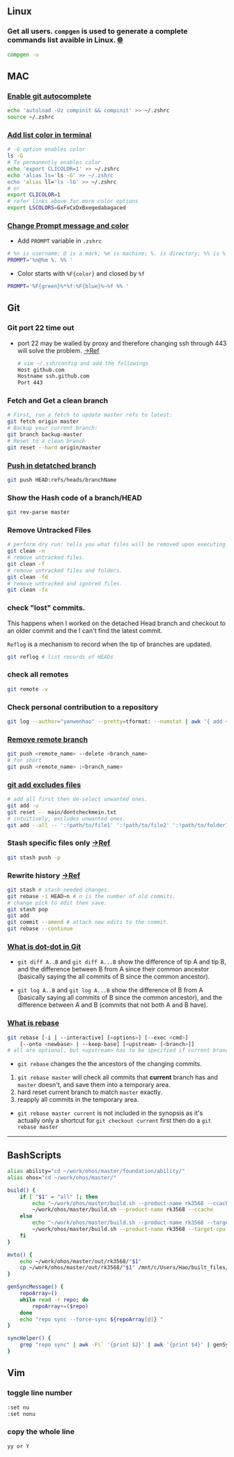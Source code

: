 ## Linux

### Get all users. `compgen` is used to generate a complete commands list avaible in Linux. [🌐](https://unix.stackexchange.com/questions/151118/understand-compgen-builtin-command)

```bash
compgen -u
```

## MAC

### [Enable git autocomplete](https://www.macinstruct.com/tutorials/how-to-enable-git-tab-autocomplete-on-your-mac/)

```bash
echo 'autoload -Uz compinit && compinit' >> ~/.zshrc
source ~/.zshrc
```

### [Add list color in terminal](https://www.cyberciti.biz/faq/apple-mac-osx-terminal-color-ls-output-option/)

```bash
# -G option enables color
ls -G 
# To permanently enables color
echo 'export CLICOLOR=1' >> ~/.zshrc
echo 'alias ls='ls -G' >> ~/.zshrc
echo 'alias ll='ls -lG' >> ~/.zshrc
# or
export CLICOLOR=1
# refer links above for more color options 
export LSCOLORS=GxFxCxDxBxegedabagaced

```

### [Change Prompt message and color](https://blog.devgenius.io/customize-the-macos-terminal-zsh-4cb387e4f447)

* Add `PROMPT` variable in `.zshrc`
```bash
# %n is username; @ is a mark; %m is machine; %. is directory; %% is % mark.
PROMPT='%n@%m %. %% '
```

* Color starts with `%F{color}` and closed by `%f`
```bash
PROMPT='%F{green}%*%f:%F{blue}%~%f %% '
```

## Git

### Git port 22 time out

* port 22 may be walled by proxy and therefore changing ssh through 443 will solve the problem. [->Ref](https://www.jianshu.com/p/c3aac5024877)

    ```bash
    # vim ~/.ssh/config and add the followings
    Host github.com
    Hostname ssh.github.com
    Port 443
    ```

### Fetch and Get a clean branch

```bash
# First, run a fetch to update master refs to latest:
git fetch origin master
# Backup your current branch:
git branch backup-master
# Reset to a clean branch
git reset --hard origin/master

```

### [Push in detatched branch](https://stackoverflow.com/questions/38494546/git-push-what-is-the-difference-between-headrefs-heads-branch-and-branch/38496360#38496360)

```bash
git push HEAD:refs/heads/branchName
```

### Show the Hash code of a branch/HEAD

```bash
git rev-parse master
```

### Remove Untracked Files

```bash
# perform dry run: tells you what files will be removed upon executing the clean
git clean -n
# remove untracked files.
git clean -f
# remove untracked files and folders.
git clean -fd
# remove untracked and ignored files.
git clean -fx
```

### check "lost" commits.

This happens when I worked on the detached Head branch and checkout to an older commit and the I can't find the latest commit.

`Reflog` is a mechanism to record when the tip of branches are updated.

```bash
git reflog # list records of HEADs
```

### check all remotes

```bash
git remote -v
```

### Check personal contribution to a repository

```bash
git log --author="yanwenhao" --pretty=tformat: --numstat | awk '{ add += $1; subs += $2; loc += $1 - $2 } END { printf "added lines: %s, removed lines: %s, total lines: %s\n", add, subs, loc }' -;
```

### [Remove remote branch](https://stackoverflow.com/questions/2003505/how-do-i-delete-a-git-branch-locally-and-remotely)

``` bash
git push <remote_name> --delete <branch_name>
# for short
git push <remote_name> :<branch_name>
```

### [git add excludes files](https://stackoverflow.com/questions/4475457/add-all-files-to-a-commit-except-a-single-file)

```bash
# add all first then de-select unwanted ones.
git add -u
git reset -- main/dontcheckmein.txt
# intuitively, excludes unwanted ones.
git add --all -- ':!path/to/file1' ':!path/to/file2' ':!path/to/folder1/*'

```

### Stash specific files only [->Ref](https://stackoverflow.com/questions/3040833/how-do-i-stash-only-one-file-out-of-multiple-files-that-have-changed)
```bash
git stash push -p
```

### Rewrite history [->Ref](https://git-scm.com/book/zh/v2/Git-%E5%B7%A5%E5%85%B7-%E9%87%8D%E5%86%99%E5%8E%86%E5%8F%B2)
```bash
git stash # stash needed changes.
git rebase -i HEAD~n # n is the number of old commits.
# change pick to edit then save.
git stash pop
git add
git commit --amend # attach new edits to the commit.
git rebase --continue
```

### [What is dot-dot in Git](https://stackoverflow.com/questions/7251477/what-are-the-differences-between-double-dot-and-triple-dot-in-git-dif)

* `git diff A..B` and `git diff A...B` show the difference of tip A and tip B, and the difference between B from A since their common ancestor (basically saying the all commits of B since the common ancestor).

* `git log A..B` and `git log A...B` show the difference of B from A (basically saying all commits of B since the common ancestor), and the difference between A and B (commits that not both A and B have).

### [What is rebase](https://git-scm.com/docs/git-rebase)

```bash
git rebase [-i | --interactive] [<options>] [--exec <cmd>]
	[--onto <newbase> | --keep-base] [<upstream> [<branch>]]
# all are optional, but <upstream> has to be specified if current branch doesn't have one.
```
* `git rebase` changes the the ancestors of the changing commits.

1. `git rebase master` will check all commits that **current** branch has and `master` doesn't, and save them into a temporary area. 
2. hard reset current branch to match `master` exactly.
3. reapply all commits in the temporary area.

* `git rebase master current` is not included in the synopsis as it's actually only a shortcut for `git checkout current` first then do a `git rebase master`


---

## BashScripts

```bash
alias ability="cd ~/work/ohos/master/foundation/ability/"
alias ohos="cd ~/work/ohos/master/"

build() {
    if [ "$1" = "all" ]; then
        echo "~/work/ohos/master/build.sh --product-name rk3568 --ccache"
        ~/work/ohos/master/build.sh --product-name rk3568 --ccache
    else
        echo "~/work/ohos/master/build.sh --product-name rk3568 --target-cpu arm64 --ccache --build-target" "$1" "$2"
        ~/work/ohos/master/build.sh --product-name rk3568 --target-cpu arm64 --ccache --build-target "$1" "$2"
    fi
}

mvto() {
    echo ~/work/ohos/master/out/rk3568/"$1"
    cp ~/work/ohos/master/out/rk3568/"$1" /mnt/c/Users/Hao/built_files/
}

genSyncMessage() {
    repoArray=()
    while read -r repo; do
        repoArray+=($repo)
    done
    echo "repo sync --force-sync ${repoArray[@]} "
}

syncHelper() {
    grep "repo sync" | awk -F\` '{print $2}' | awk '{print $4}' | genSyncMessage
}
```

## Vim

### toggle line number

```bash
:set nu
:set nonu
```

### copy the whole line

```bash
yy or Y
```